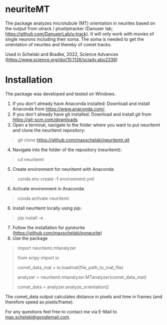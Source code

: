 # neuriteMT
The package analyzes microtubule (MT) orientation in neurites based on the output from utrack / plustiptracker (Danuser lab; https://github.com/DanuserLab/u-track). It will only work with movies of single neurons including their soma. The soma is needed to get the orientation of neurites and thereby of comet tracks.

Used in Schelski and Bradke, 2022, Science Advances (https://www.science.org/doi/10.1126/sciadv.abo2336)

# Installation

The package was developed and tested on Windows.
<br/>
1. If you don't already have Anaconda installed: Download and install Anaconda from https://www.anaconda.com/.
2. If you don't already have git installed: Download and install git from https://git-scm.com/downloads
3. Open a terminal, navigate to the folder where you want to put neuritemt and clone the neuritemt repository:
> git clone https://github.com/maxschelski/neuritemt.git
4. Navigate into the folder of the repository (neuritemt):
> cd neuritemt
5. Create environment for neuritemt with Anaconda:
> conda env create -f environment.yml
6. Activate environment in Anaconda:
> conda activate neuritemt
6. Install neuritemt locally using pip:
> pip install -e .
7. Follow the installation for pyneurite (https://github.com/maxschelski/pyneurite)
5. Use the package
> import neuritemt.mtanalyzer
> 
> from scipy import io
> 
> comet_data_mat = io.loadmat(file_path_to_mat_file)
> 
> analyzer = neuritemt.mtanalyzer.MTanalyzer(comet_data_mat)
> 
> comet_data = analyzer.analyze_orientation()

The comet_data output calculates distance in pixels and time in frames (and therefore speed as pixels/frame). 

For any questions feel free to contact me via E-Mail to max.schelski@googlemail.com.
